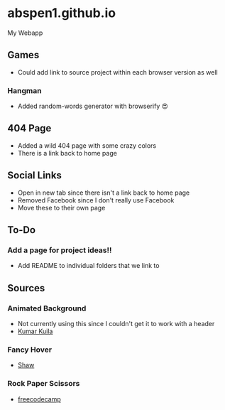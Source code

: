 # abspen1.github.io
My Webapp

## Games
* Could add link to source project within each browser version as well
### Hangman
* Added random-words generator with browserify 😍

## 404 Page
* Added a wild 404 page with some crazy colors
* There is a link back to home page

## Social Links
* Open in new tab since there isn't a link back to home page
* Removed Facebook since I don't really use Facebook
* Move these to their own page

## To-Do
### Add a page for project ideas!!
* Add README to individual folders that we link to

## Sources
### Animated Background
* Not currently using this since I couldn't get it to work with a header
* [Kumar Kuila](https://codepen.io/uiswarup/pen/XWdXGGV)

### Fancy Hover
* [Shaw](https://codepen.io/shshaw/pen/MoxrPV)

### Rock Paper Scissors 
* [freecodecamp](https://www.youtube.com/watch?v=jaVNP3nIAv0&t=871s)